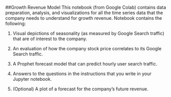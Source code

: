 ##Growth Revenue Model
This notebook (from Google Colab) contains data preparation, analysis, and visualizations for all the time series data that the company needs to understand for growth revenue. Notebook contains the following:

1. Visual depictions of seasonality (as measured by Google Search traffic) that are of interest to the company.

2. An evaluation of how the company stock price correlates to its Google Search traffic.

3. A Prophet forecast model that can predict hourly user search traffic.

4. Answers to the questions in the instructions that you write in your Jupyter notebook.

5. (Optional) A plot of a forecast for the company’s future revenue.

